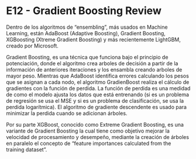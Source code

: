 # E12 - Gradient Boosting Review

Dentro de los algoritmos de “ensembling”, más usados en Machine Learning, están AdaBoost (Adaptive Boosting), Gradient Boosting, XGBoosting (Xtreme Gradient Boosting) y más recientemente LightGBM, creado por Microsoft.

Gradient Boosting, es una técnica que funciona bajo el principio de potenciación, donde el algoritmo crea arboles de decisión a partir de la información de anteriores iteraciones y los ensambla creando arboles de mayor peso.  Mientras que AdaBoost identifica errores calculando los pesos que se asignan a cada nodo, el algoritmo GradienBoost realiza el cálculo de gradientes con la función de perdida.  La función de perdida es una medidad de como el modelo ajusta los datos que está entrenando (si es un problema de regresión se usa el MSE y si es un problema de clasificación, se usa la perdida logarítmica).  El algoritmo de gradiente descendente es usado para minimizar la perdida cuando se adicionan árboles.

Por su parte XGBoost, conocido como Extreme Gradient Boosting, es una variante de Gradient Boosting la cual tiene como objetivo mejorar la velocidad de procesamiento y desempeño, mediante la creación de árboles en paralelo el concepto de “feature importances calculated from the training dataset”. 
